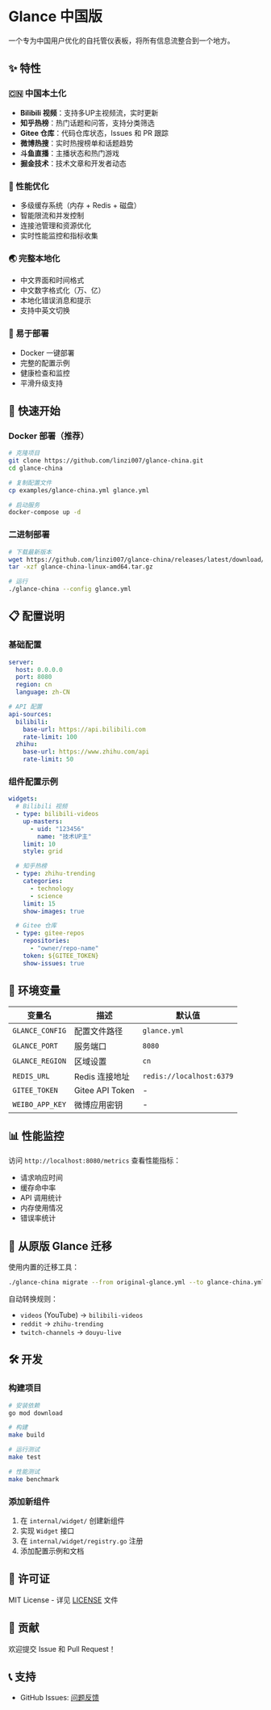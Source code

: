 # Glance 中国版

一个专为中国用户优化的自托管仪表板，将所有信息流整合到一个地方。

## ✨ 特性

### 🇨🇳 中国本土化
- **Bilibili 视频**：支持多UP主视频流，实时更新
- **知乎热榜**：热门话题和问答，支持分类筛选
- **Gitee 仓库**：代码仓库状态，Issues 和 PR 跟踪
- **微博热搜**：实时热搜榜单和话题趋势
- **斗鱼直播**：主播状态和热门游戏
- **掘金技术**：技术文章和开发者动态

### 🚀 性能优化
- 多级缓存系统（内存 + Redis + 磁盘）
- 智能限流和并发控制
- 连接池管理和资源优化
- 实时性能监控和指标收集

### 🌏 完整本地化
- 中文界面和时间格式
- 中文数字格式化（万、亿）
- 本地化错误消息和提示
- 支持中英文切换

### 🔧 易于部署
- Docker 一键部署
- 完整的配置示例
- 健康检查和监控
- 平滑升级支持

## 🚀 快速开始

### Docker 部署（推荐）

```bash
# 克隆项目
git clone https://github.com/linzi007/glance-china.git
cd glance-china

# 复制配置文件
cp examples/glance-china.yml glance.yml

# 启动服务
docker-compose up -d
```

### 二进制部署

```bash
# 下载最新版本
wget https://github.com/linzi007/glance-china/releases/latest/download/glance-china-linux-amd64.tar.gz
tar -xzf glance-china-linux-amd64.tar.gz

# 运行
./glance-china --config glance.yml
```

## 📋 配置说明

### 基础配置

```yaml
server:
  host: 0.0.0.0
  port: 8080
  region: cn
  language: zh-CN

# API 配置
api-sources:
  bilibili:
    base-url: https://api.bilibili.com
    rate-limit: 100
  zhihu:
    base-url: https://www.zhihu.com/api
    rate-limit: 50
```

### 组件配置示例

```yaml
widgets:
  # Bilibili 视频
  - type: bilibili-videos
    up-masters:
      - uid: "123456"
        name: "技术UP主"
    limit: 10
    style: grid

  # 知乎热榜
  - type: zhihu-trending
    categories:
      - technology
      - science
    limit: 15
    show-images: true

  # Gitee 仓库
  - type: gitee-repos
    repositories:
      - "owner/repo-name"
    token: ${GITEE_TOKEN}
    show-issues: true
```

## 🔧 环境变量

| 变量名 | 描述 | 默认值 |
|--------|------|--------|
| `GLANCE_CONFIG` | 配置文件路径 | `glance.yml` |
| `GLANCE_PORT` | 服务端口 | `8080` |
| `GLANCE_REGION` | 区域设置 | `cn` |
| `REDIS_URL` | Redis 连接地址 | `redis://localhost:6379` |
| `GITEE_TOKEN` | Gitee API Token | - |
| `WEIBO_APP_KEY` | 微博应用密钥 | - |

## 📊 性能监控

访问 `http://localhost:8080/metrics` 查看性能指标：

- 请求响应时间
- 缓存命中率
- API 调用统计
- 内存使用情况
- 错误率统计

## 🔄 从原版 Glance 迁移

使用内置的迁移工具：

```bash
./glance-china migrate --from original-glance.yml --to glance-china.yml
```

自动转换规则：
- `videos` (YouTube) → `bilibili-videos`
- `reddit` → `zhihu-trending`
- `twitch-channels` → `douyu-live`

## 🛠️ 开发

### 构建项目

```bash
# 安装依赖
go mod download

# 构建
make build

# 运行测试
make test

# 性能测试
make benchmark
```

### 添加新组件

1. 在 `internal/widget/` 创建新组件
2. 实现 `Widget` 接口
3. 在 `internal/widget/registry.go` 注册
4. 添加配置示例和文档

## 📝 许可证

MIT License - 详见 [LICENSE](LICENSE) 文件

## 🤝 贡献

欢迎提交 Issue 和 Pull Request！

## 📞 支持

- GitHub Issues: [问题反馈](https://github.com/linzi007/glance-china/issues)